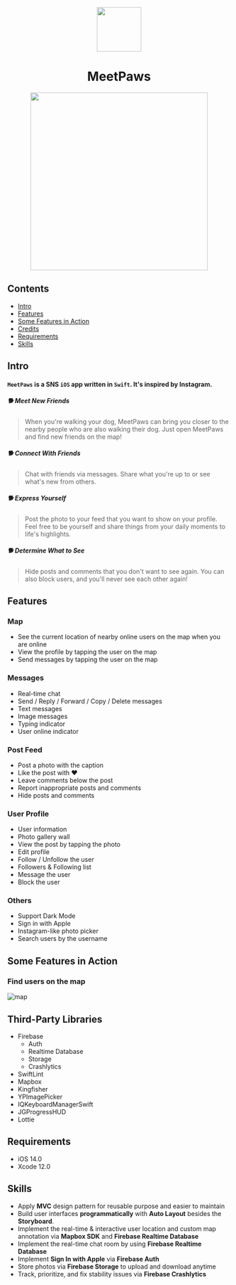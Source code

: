 <p align="center">
<img src="https://raw.githubusercontent.com/princekili/MeetPaws/develop/MeetPaws/Screenshots/app_icon.png" height="100">

<H1 align="center">MeetPaws</H1>

<p align="center">
<img src="https://raw.githubusercontent.com/princekili/MeetPaws/develop/MeetPaws/Screenshots/screenshots_mix.png" height="400" align="center">

## Contents
- [Intro]()
- [Features]()
- [Some Features in Action]()
- [Credits]()
- [Requirements]()
- [Skills]()

## Intro

#### __`MeetPaws` is a SNS `iOS` app written in `Swift`. It's inspired by Instagram.__

##### 🐕 Meet New Friends
> When you're walking your dog, MeetPaws can bring you closer to the nearby people who are also walking their dog. Just open MeetPaws and find new friends on the map!

##### 🐕 Connect With Friends
> Chat with friends via messages. Share what you're up to or see what's new from others.

##### 🐕 Express Yourself
> Post the photo to your feed that you want to show on your profile. Feel free to be yourself and share things from your daily moments to life's highlights.

##### 🐕 Determine What to See
> Hide posts and comments that you don't want to see again. You can also block users, and you'll never see each other again!

## Features

### Map
- See the current location of nearby online users on the map when you are online
- View the profile by tapping the user on the map
- Send messages by tapping the user on the map

### Messages
- Real-time chat
- Send / Reply / Forward / Copy / Delete messages
- Text messages
- Image messages
- Typing indicator
- User online indicator

### Post Feed
- Post a photo with the caption
- Like the post with ❤️
- Leave comments below the post
- Report inappropriate posts and comments
- Hide posts and comments

### User Profile
- User information
- Photo gallery wall
- View the post by tapping the photo
- Edit profile
- Follow / Unfollow the user
- Followers & Following list
- Message the user
- Block the user

### Others
- Support Dark Mode
- Sign in with Apple
- Instagram-like photo picker
- Search users by the username

## Some Features in Action

### Find users on the map
![map](https://github.com/princekili/MeetPaws/blob/develop/MeetPaws/Screenshots/gif/map.gif?raw=true)


## Third-Party Libraries
- Firebase
    - Auth
    - Realtime Database
    - Storage
    - Crashlytics
- SwiftLint
- Mapbox
- Kingfisher
- YPImagePicker
- IQKeyboardManagerSwift
- JGProgressHUD
- Lottie

## Requirements
- iOS 14.0
- Xcode 12.0


## Skills
- Apply **MVC** design pattern for reusable purpose and easier to maintain
- Build user interfaces **programmatically** with **Auto Layout** besides the **Storyboard**.
- Implement the real-time & interactive user location and custom map annotation via **Mapbox SDK** and **Firebase Realtime Database**
- Implement the real-time chat room by using **Firebase Realtime Database**
- Implement **Sign In with Apple** via **Firebase Auth**
- Store photos via **Firebase Storage** to upload and download anytime
- Track, prioritize, and fix stability issues via **Firebase Crashlytics**

